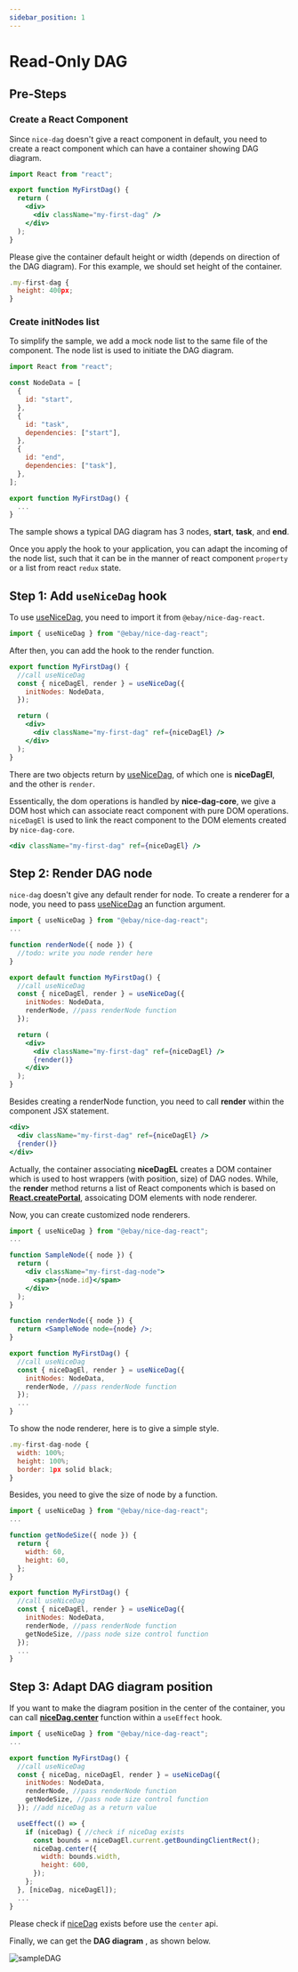 ```yaml
---
sidebar_position: 1
---
```


# Read-Only DAG

## Pre-Steps

### Create a React Component

Since `nice-dag` doesn't give a react component in default, you need to create a react component which can have a container showing DAG diagram.

```jsx
import React from "react";

export function MyFirstDag() {
  return (
    <div>
      <div className="my-first-dag" />
    </div>
  );
}
```

Please give the container default height or width (depends on direction of the DAG diagram). For this example, we should set height of the container.

```jsx
.my-first-dag {
  height: 400px;
}
```

### Create initNodes list

To simplify the sample, we add a mock node list to the same file of the component. The node list is used to initiate the DAG diagram.

```jsx
import React from "react";

const NodeData = [
  {
    id: "start",
  },
  {
    id: "task",
    dependencies: ["start"],
  },
  {
    id: "end",
    dependencies: ["task"],
  },
];

export function MyFirstDag() {
  ...
}
```

The sample shows a typical DAG diagram has 3 nodes, **start**, **task**, and **end**.

Once you apply the hook to your application, you can adapt the incoming of the node list, such that it can be in the manner of react component `property` or a list from react `redux` state.

## Step 1: Add `useNiceDag` hook

To use [useNiceDag](../api-ref/useNiceDag.md), you need to import it from `@ebay/nice-dag-react`.

```jsx
import { useNiceDag } from "@ebay/nice-dag-react";
```

After then, you can add the hook to the render function.

```jsx
export function MyFirstDag() {
  //call useNiceDag
  const { niceDagEl, render } = useNiceDag({
    initNodes: NodeData,
  });

  return (
    <div>
      <div className="my-first-dag" ref={niceDagEl} />
    </div>
  );
}
```

There are two objects return by [useNiceDag](../api-ref/useNiceDag.md), of which one is **niceDagEl**, and the other is `render`.

Essentically, the dom operations is handled by **nice-dag-core**, we give a DOM host which can associate react component with pure DOM operations. `niceDagEl` is used to link the react component to the DOM elements created by `nice-dag-core`.

```jsx
<div className="my-first-dag" ref={niceDagEl} />
```

## Step 2: Render DAG node

`nice-dag` doesn't give any default render for node. To create a renderer for a node, you need to pass [useNiceDag](../api-ref/useNiceDag.md) an function argument.

```jsx
import { useNiceDag } from "@ebay/nice-dag-react";
...

function renderNode({ node }) {
  //todo: write you node render here
}

export default function MyFirstDag() {
  //call useNiceDag
  const { niceDagEl, render } = useNiceDag({
    initNodes: NodeData,
    renderNode, //pass renderNode function
  });

  return (
    <div>
      <div className="my-first-dag" ref={niceDagEl} />
      {render()}
    </div>
  );
}
```

Besides creating a renderNode function, you need to call **render** within the component JSX statement.

```jsx
<div>
  <div className="my-first-dag" ref={niceDagEl} />
  {render()}
</div>
```

Actually, the container associating **niceDagEL** creates a DOM container which is used to host wrappers (with position, size) of DAG nodes. While, the **render** method returns a list of React components which is based on [**React.createPortal**](https://reactjs.org/docs/portals.html), assoicating DOM elements with node renderer.

Now, you can create customized node renderers.

```jsx
import { useNiceDag } from "@ebay/nice-dag-react";
...

function SampleNode({ node }) {
  return (
    <div className="my-first-dag-node">
      <span>{node.id}</span>
    </div>
  );
}

function renderNode({ node }) {
  return <SampleNode node={node} />;
}

export function MyFirstDag() {
  //call useNiceDag
  const { niceDagEl, render } = useNiceDag({
    initNodes: NodeData,
    renderNode, //pass renderNode function
  });
  ...
}
```

To show the node renderer, here is to give a simple style.

```jsx
.my-first-dag-node {
  width: 100%;
  height: 100%;
  border: 1px solid black;
}
```

Besides, you need to give the size of node by a function.

```jsx
import { useNiceDag } from "@ebay/nice-dag-react";
...

function getNodeSize({ node }) {
  return {
    width: 60,
    height: 60,
  };
}

export function MyFirstDag() {
  //call useNiceDag
  const { niceDagEl, render } = useNiceDag({
    initNodes: NodeData,
    renderNode, //pass renderNode function
    getNodeSize, //pass node size control function
  });
  ...
}
```

## Step 3: Adapt DAG diagram position

If you want to make the diagram position in the center of the container, you can call [**niceDag.center**](../api-ref/nice-dag.md#center) function within a `useEffect` hook.

```jsx
import { useNiceDag } from "@ebay/nice-dag-react";
...

export function MyFirstDag() {
  //call useNiceDag
  const { niceDag, niceDagEl, render } = useNiceDag({
    initNodes: NodeData,
    renderNode, //pass renderNode function
    getNodeSize, //pass node size control function
  }); //add niceDag as a return value

  useEffect(() => {
    if (niceDag) { //check if niceDag exists
      const bounds = niceDagEl.current.getBoundingClientRect();
      niceDag.center({
        width: bounds.width,
        height: 600,
      });
    };
  }, [niceDag, niceDagEl]);
  ...
}
```

Please check if [niceDag](../api-ref/nice-dag.md) exists before use the `center` api.

Finally, we can get the **DAG diagram** , as shown below.

![sampleDAG](../../static/img/sampleDAG.png)

